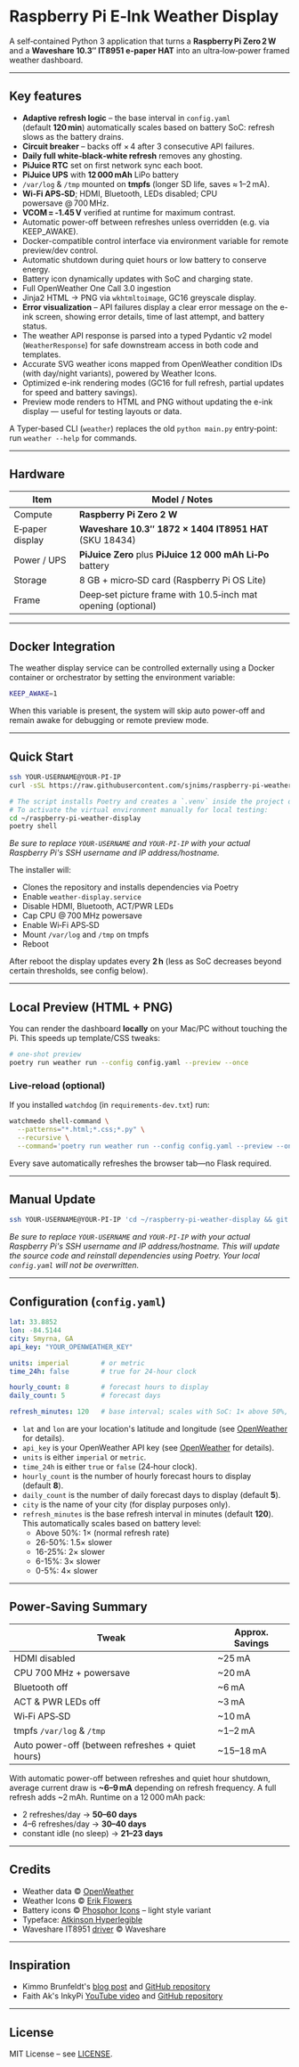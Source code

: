 # Raspberry Pi E‑Ink Weather Display

A self‑contained Python 3 application that turns a **Raspberry Pi Zero 2 W** and a **Waveshare 10.3″ IT8951 e‑paper HAT** into an ultra‑low‑power framed weather dashboard.

---

## Key features

* **Adaptive refresh logic** – the base interval in `config.yaml` (default **120 min**) automatically scales based on battery SoC: refresh slows as the battery drains.
* **Circuit breaker** – backs off × 4 after 3 consecutive API failures.
* **Daily full white‑black‑white refresh** removes any ghosting.
* **PiJuice RTC** set on first network sync each boot.
* **PiJuice UPS** with **12 000 mAh** LiPo battery
* `/var/log` & `/tmp` mounted on **tmpfs** (longer SD life, saves ≈ 1–2 mA).
* **Wi‑Fi APS‑SD**; HDMI, Bluetooth, LEDs disabled; CPU powersave @ 700 MHz.
* **VCOM = ‑1.45 V** verified at runtime for maximum contrast.
* Automatic power-off between refreshes unless overridden (e.g. via KEEP_AWAKE).
* Docker-compatible control interface via environment variable for remote preview/dev control.
* Automatic shutdown during quiet hours or low battery to conserve energy.
* Battery icon dynamically updates with SoC and charging state.
* Full OpenWeather One Call 3.0 ingestion
* Jinja2 HTML → PNG via `wkhtmltoimage`, GC16 greyscale display.
* **Error visualization** – API failures display a clear error message on the e-ink screen, showing error details, time of last attempt, and battery status.
* The weather API response is parsed into a typed Pydantic v2 model (`WeatherResponse`) for safe downstream access in both code and templates.
* Accurate SVG weather icons mapped from OpenWeather condition IDs (with day/night variants), powered by Weather Icons.
* Optimized e-ink rendering modes (GC16 for full refresh, partial updates for speed and battery savings).
* Preview mode renders to HTML and PNG without updating the e-ink display — useful for testing layouts or data.

A Typer‑based CLI (`weather`) replaces the old `python main.py` entry‑point: run `weather --help` for commands.

---

## Hardware

| Item              | Model / Notes                                                      |
|-------------------|--------------------------------------------------------------------|
| Compute           | **Raspberry Pi Zero 2 W**                                          |
| E‑paper display   | **Waveshare 10.3″ 1872 × 1404 IT8951 HAT** (SKU 18434)             |
| Power / UPS       | **PiJuice Zero** plus **PiJuice 12 000 mAh Li‑Po** battery         |
| Storage           | 8 GB + micro‑SD card (Raspberry Pi OS Lite)                        |
| Frame             | Deep‑set picture frame with 10.5‑inch mat opening (optional)       |

---

## Docker Integration

The weather display service can be controlled externally using a Docker container or orchestrator by setting the environment variable:

```bash
KEEP_AWAKE=1
```

When this variable is present, the system will skip auto power-off and remain awake for debugging or remote preview mode.

---

## Quick Start

```bash
ssh YOUR-USERNAME@YOUR-PI-IP
curl -sSL https://raw.githubusercontent.com/sjnims/raspberry-pi-weather-display/main/deploy/scripts/install.sh | bash

# The script installs Poetry and creates a `.venv` inside the project directory.
# To activate the virtual environment manually for local testing:
cd ~/raspberry-pi-weather-display
poetry shell
```

*Be sure to replace `YOUR-USERNAME` and `YOUR-PI-IP` with your actual Raspberry Pi's SSH username and IP address/hostname.*

The installer will:

* Clones the repository and installs dependencies via Poetry
* Enable `weather-display.service`
* Disable HDMI, Bluetooth, ACT/PWR LEDs
* Cap CPU @ 700 MHz powersave
* Enable Wi‑Fi APS‑SD
* Mount `/var/log` and `/tmp` on tmpfs
* Reboot

After reboot the display updates every **2 h** (less as SoC decreases beyond certain thresholds, see config below).

---

## Local Preview (HTML + PNG)

You can render the dashboard **locally** on your Mac/PC without touching the Pi. This speeds up template/CSS tweaks:

```bash
# one‑shot preview
poetry run weather run --config config.yaml --preview --once
```

### Live‑reload (optional)
If you installed `watchdog` (in `requirements‑dev.txt`) run:

```bash
watchmedo shell-command \
  --patterns="*.html;*.css;*.py" \
  --recursive \
  --command='poetry run weather run --config config.yaml --preview --once'
```

Every save automatically refreshes the browser tab—no Flask required.

---

## Manual Update

```bash
ssh YOUR-USERNAME@YOUR-PI-IP 'cd ~/raspberry-pi-weather-display && git pull --ff-only && poetry install --no-root && sudo systemctl restart weather-display'
```

*Be sure to replace `YOUR-USERNAME` and `YOUR-PI-IP` with your actual Raspberry Pi's SSH username and IP address/hostname.*
*This will update the source code and reinstall dependencies using Poetry. Your local `config.yaml` will not be overwritten.*

---

## Configuration (`config.yaml`)

```yaml
lat: 33.8852
lon: -84.5144
city: Smyrna, GA
api_key: "YOUR_OPENWEATHER_KEY"

units: imperial        # or metric
time_24h: false        # true for 24‑hour clock

hourly_count: 8        # forecast hours to display
daily_count: 5         # forecast days

refresh_minutes: 120   # base interval; scales with SoC: 1× above 50%, 4× at 0–5%
```

* `lat` and `lon` are your location's latitude and longitude (see [OpenWeather](https://openweathermap.org/) for details).
* `api_key` is your OpenWeather API key (see [OpenWeather](https://home.openweathermap.org/users/sign_up) for details).
* `units` is either `imperial` or `metric`.
* `time_24h` is either `true` or `false` (24‑hour clock).
* `hourly_count` is the number of hourly forecast hours to display (default **8**).
* `daily_count` is the number of daily forecast days to display (default **5**).
* `city` is the name of your city (for display purposes only).
* `refresh_minutes` is the base refresh interval in minutes (default **120**). This automatically scales based on battery level:
  * Above 50%: 1× (normal refresh rate)
  * 26-50%: 1.5× slower
  * 16-25%: 2× slower
  * 6-15%: 3× slower
  * 0-5%: 4× slower

---

## Power‑Saving Summary

| Tweak                                  | Approx. Savings |
|----------------------------------------|-----------------|
| HDMI disabled                          | ~25 mA          |
| CPU 700 MHz + powersave                | ~20 mA          |
| Bluetooth off                          | ~6 mA           |
| ACT & PWR LEDs off                     | ~3 mA           |
| Wi‑Fi APS‑SD                           | ~10 mA          |
| tmpfs `/var/log` & `/tmp`              | ~1–2 mA         |
| Auto power-off (between refreshes + quiet hours) | ~15–18 mA  |

With automatic power-off between refreshes and quiet hour shutdown, average current draw is **~6–9 mA** depending on refresh frequency. A full refresh adds ~2 mAh. Runtime on a 12 000 mAh pack:
* 2 refreshes/day → **50–60 days**
* 4–6 refreshes/day → **30–40 days**
* constant idle (no sleep) → **21–23 days**

---

## Credits

* Weather data © [OpenWeather](https://openweathermap.org/)
* Weather Icons © [Erik Flowers](https://github.com/erikflowers/weather-icons)
* Battery icons © [Phosphor Icons](https://phosphoricons.com) – light style variant
* Typeface: [Atkinson Hyperlegible](https://brailleinstitute.org/freefont)
* Waveshare IT8951 [driver](https://github.com/waveshareteam/IT8951-ePaper) © Waveshare

---

## Inspiration

* Kimmo Brunfeldt's [blog post](https://kimmo.blog/posts/7-building-eink-weather-display-for-our-home/) and [GitHub repository](https://github.com/kimmobrunfeldt/eink-weather-display)
* Faith Ak's InkyPi [YouTube video](https://www.youtube.com/watch?v=65sda565l9Y) and [GitHub repository](https://github.com/FaithAk/InkyPi)

---

## License

MIT License – see [LICENSE](LICENSE).